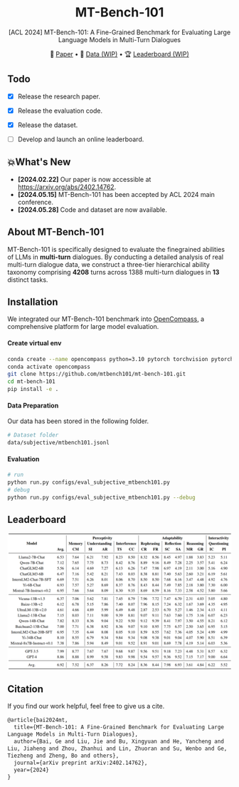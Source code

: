<div align= "center">
    <h1> MT-Bench-101 </h1>
</div>

<p align="center">  
<!-- A Fine-Grained Benchmark for Evaluating Large Language Models in Multi-Turn Dialogues Models -->
[ACL 2024] MT-Bench-101: A Fine-Grained Benchmark for Evaluating Large Language Models in Multi-Turn Dialogues
</p>

<p align="center">  
📃 <a href="https://arxiv.org/pdf/2402.14762" target="_blank">Paper</a> • 
🤗 <a href="https://huggingface.co" target="_blank">Data (WIP)</a> • 
🏆 <a href="" target="_blank">Leaderboard (WIP)</a>
</p>


## Todo

- [x] Release the research paper.
- [x] Release the evaluation code.
- [x] Release the dataset.
- [ ] Develop and launch an online leaderboard.


## 💥What's New

- **[2024.02.22]** Our paper is now accessible at https://arxiv.org/abs/2402.14762.
- **[2024.05.15]** MT-Bench-101 has been accepted by ACL 2024 main conference.
- **[2024.05.28]** Code and dataset are now available. 

## About MT-Bench-101

MT-Bench-101 is specifically designed to evaluate the finegrained abilities of LLMs in **multi-turn** dialogues. By conducting a detailed analysis of real multi-turn dialogue data, we construct a three-tier hierarchical ability taxonomy comprising **4208** turns across 1388 multi-turn dialogues in **13** distinct tasks. 

## Installation

We integrated our MT-Bench-101 benchmark into [OpenCompass](https://github.com/open-compass/opencompass), a comprehensive platform for large model evaluation. 

#### Create virtual env

```bash
conda create --name opencompass python=3.10 pytorch torchvision pytorch-cuda -c nvidia -c pytorch -y
conda activate opencompass
git clone https://github.com/mtbench101/mt-bench-101.git
cd mt-bench-101
pip install -e .
```

#### Data Preparation

Our data has been stored in the following folder.

```bash
# Dataset folder
data/subjective/mtbench101.jsonl
```


#### Evaluation

```bash
# run
python run.py configs/eval_subjective_mtbench101.py
# debug
python run.py configs/eval_subjective_mtbench101.py --debug
```

## Leaderboard

![image](assets/leaderboard.png)

## Citation

If you find our work helpful, feel free to give us a cite.
```
@article{bai2024mt,
  title={MT-Bench-101: A Fine-Grained Benchmark for Evaluating Large Language Models in Multi-Turn Dialogues},
  author={Bai, Ge and Liu, Jie and Bu, Xingyuan and He, Yancheng and Liu, Jiaheng and Zhou, Zhanhui and Lin, Zhuoran and Su, Wenbo and Ge, Tiezheng and Zheng, Bo and others},
  journal={arXiv preprint arXiv:2402.14762},
  year={2024}
}
```
